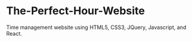 # The-Perfect-Hour-Website
Time management website using HTML5, CSS3, JQuery, Javascript, and React.
